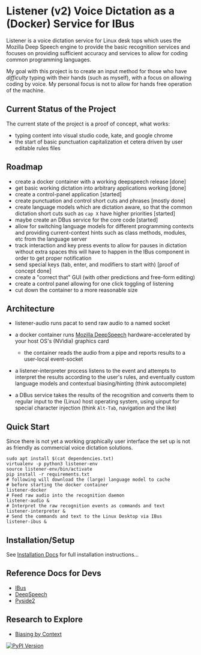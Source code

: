# Listener (v2) Voice Dictation as a (Docker) Service for IBus

Listener is a voice dictation service for Linux desk tops
which uses the Mozilla Deep Speech  engine to provide the
basic recognition services and focuses on providing
sufficient  accuracy and services to allow for coding
common programming languages.

My goal with this project is to create an input method for those who
have *difficulty* typing with their hands (such as myself), with a 
focus on allowing coding by voice. My  personal focus is not
to allow for hands free operation of the machine.

## Current Status of the Project

The current state of the project is a proof of concept, what works:

* typing content into visual studio code, kate, and google chrome
* the start of basic punctuation capitalization et cetera  driven by
  user editable rules files

## Roadmap

* create a docker container with a working deepspeech release [done]
* get basic working dictation into arbitrary applications working [done]
* create a control-panel application [started]
* create punctuation and control short cuts and phrases  [mostly done]
* create language models which are  dictation aware, so that the common
  dictation short cuts such as `cap X`  have higher priorities [started]
* maybe create an DBus service for the core code [started]
* allow for switching language models for different programming contexts and providing
  current-context hints such as class methods, modules, etc from the language server
* track interaction and key press events to allow for pauses in dictation without extra spaces
   this will have to happen in the IBus  component in order to get proper notification
* send special keys (tab, enter, and modifiers to start with) [proof of concept done]
* create a "correct that" GUI (with other predictions and free-form editing)
* create a control panel allowing for one click toggling of listening
* cut down the container to a more reasonable size

## Architecture

* listener-audio runs pacat to send raw audio to a named socket
* a docker container runs [Mozilla DeepSpeech](https://github.com/mozilla/DeepSpeech) 
  hardware-accelerated by your host OS's (NVidia) graphics card

  * the container reads the audio from a pipe and reports results to a 
    user-local event-socket

* a listener-interpreter process listens to the event  and attempts to 
  interpret the results according to the user's rules,  and eventually 
  custom language models and contextual biasing/hinting (think autocomplete)
* a DBus service takes the results of the recognition and converts them to
  regular input to the (Linux) host operating system, using uinput for 
  special character injection (think `Alt-Tab`, navigation and the like)

## Quick Start

Since there is not yet a working graphically user interface the set up is not as
friendly as commercial voice dictation solutions.
```
sudo apt install $(cat dependencies.txt)
virtualenv -p python3 listener-env
source listener-env/bin/activate
pip install -r requirements.txt
# following will download the (large) language model to cache
# before starting the docker container
listener-docker
# Feed raw audio into the recognition daemon
listener-audio &
# Interpret the raw recognition events as commands and text
listener-interpreter &
# Send the commands and text to the Linux Desktop via IBus
listener-ibus &
```


## Installation/Setup

See [Installation Docs](./docs/installation.rst) for full installation instructions...

## Reference Docs for Devs

* [IBus](https://lazka.github.io/pgi-docs/IBus-1.0/index.html)
* [DeepSpeech](https://deepspeech.readthedocs.io/en/latest/Python-API.html)
* [Pyside2](https://doc.qt.io/qtforpython/modules.html)

## Research to Explore

* [Biasing by Context](https://static.googleusercontent.com/media/research.google.com/en//pubs/archive/43819.pdf)

[![PyPI Version](https://img.shields.io/pypi/v/listener.svg)](https://pypi.python.org/pypi/listener)

